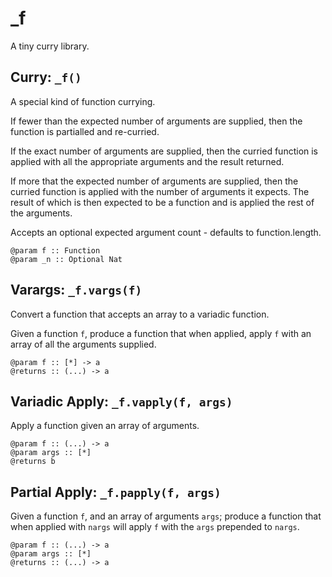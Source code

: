 _f
===

A tiny curry library.


Curry: `_f()`
---

A special kind of function currying.

If fewer than the expected number of arguments are supplied, then the
function is partialled and re-curried.

If the exact number of arguments are supplied, then the curried function is
applied with all the appropriate arguments and the result returned.

If more that the expected number of arguments are supplied, then the curried
function is applied with the number of arguments it expects.  The result of
which is then expected to be a function and is applied the rest of the
arguments.

Accepts an optional expected argument count - defaults to function.length.

```
@param f :: Function
@param _n :: Optional Nat
````


Varargs: `_f.vargs(f)`
---

Convert a function that accepts an array to a variadic function.

Given a function `f`, produce a function that when applied, apply `f` with
an array of all the arguments supplied.

```
@param f :: [*] -> a
@returns :: (...) -> a
```


Variadic Apply: `_f.vapply(f, args)`
---

Apply a function given an array of arguments.

```
@param f :: (...) -> a
@param args :: [*]
@returns b
```


Partial Apply: `_f.papply(f, args)`
---

Given a function `f`, and an array of arguments `args`; produce a function
that when applied with `nargs` will apply `f` with the `args` prepended to
`nargs`.

```
@param f :: (...) -> a
@param args :: [*]
@returns :: (...) -> a
```
